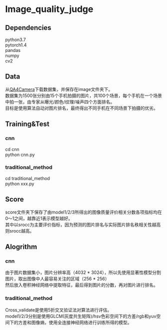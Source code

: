 # Image_quality_judge
## Dependencies
python3.7<br>
pytorch1.4<br>
pandas<br>
numpy<br>
cv2<br>
## Data
从[QA4Camera](https://qa4camera.github.io/)下载数据集，并保存在image文件夹下。<br>
数据集为1500张分别由15个手机拍摄的图片，共100个场景，每个手机在一个场景中拍一张，由专家从曝光/颜色/纹理/噪声四个方面排名。<br>
目标是使用算法自动对图片排名，最终得出不同手机在不同场景下拍摄的优劣。
## Training&Test
### cnn
cd cnn<br>
python cnn.py
### traditional_method
cd traditional_method<br>
python xxx.py
## Score
score文件夹下保存了由model1/2/3所得出的图像质量评价相关分数各项指标均在0～1之间，越靠近1表示模型越好。<br>
其中以srocc为主要评价指标，因为预测的图片排名与实际图片排名秩相关性越高则srocc越高。
## Alogrithm
### cnn
由于图片数据集小，图片分辨率高（4032 * 3024），所以先使用显著性模型分割图片，取出图像中人最容易关注的区域（256 * 256）<br>
然后放入卷积神经网络中提取特征，最后得到图片的分数，再对图片进行排名。
### traditional_method
Cross_validate是使用5折交叉验证法对算法进行评估。<br>
model1/2/3分别是使用GLCM(灰度共生矩阵)/hsv色彩空间下的方差/rgb和yuv空间下的方差和图像熵，使用全连接神经网络进行训练所得的模型。
